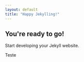 ```yaml
---
layout: default
title: "Happy Jekylling!"
---
```


## You're ready to go!

Start developing your Jekyll website.

Teste
